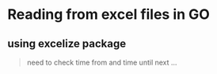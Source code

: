 # Reading from excel files in GO
## using excelize package


> need to check time from and time until next ...


